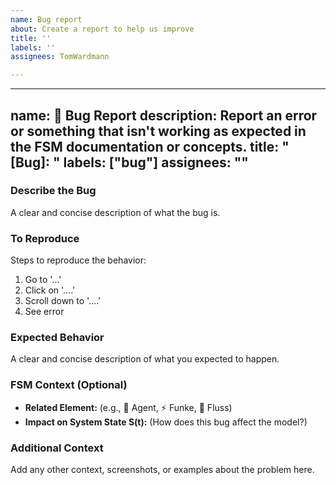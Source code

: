 ```yaml
---
name: Bug report
about: Create a report to help us improve
title: ''
labels: ''
assignees: TomWardmann

---
```


---
name: 🐛 Bug Report
description: Report an error or something that isn't working as expected in the FSM documentation or concepts.
title: "[Bug]: "
labels: ["bug"]
assignees: ""
---

### Describe the Bug
A clear and concise description of what the bug is.

### To Reproduce
Steps to reproduce the behavior:
1. Go to '...'
2. Click on '....'
3. Scroll down to '....'
4. See error

### Expected Behavior
A clear and concise description of what you expected to happen.

### FSM Context (Optional)
- **Related Element:** (e.g., 🤖 Agent, ⚡ Funke, 🔄 Fluss)
- **Impact on System State S(t):** (How does this bug affect the model?)

### Additional Context
Add any other context, screenshots, or examples about the problem here.
